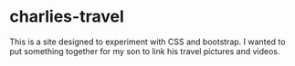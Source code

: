 # charlies-travel
This is a site designed to experiment with CSS and bootstrap. I wanted to put something together for my son to link his travel pictures and videos.

